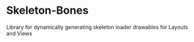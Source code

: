 # Skeleton-Bones
Library for dynamically generating skeleton loader drawables for Layouts and Views
